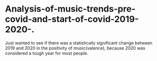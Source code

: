 # Analysis-of-music-trends-pre-covid-and-start-of-covid-2019-2020-.
Just wanted to see if there was a statistically significant change between 2019 and 2020 in the positivity of music(valence), because 2020 was considered a tough year for most people.
